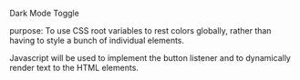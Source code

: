 Dark Mode Toggle

purpose: To use CSS root variables to rest colors globally, rather than having to style a bunch of individual elements.

Javascript will be used to implement the button listener and to dynamically render text to the HTML elements. 